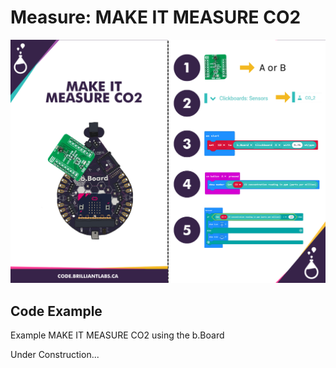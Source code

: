 # Measure:  MAKE IT MEASURE CO2

![Mkt_Measure_CO2-EN](https://github.com/Brilliant-Labs/code.bl/blob/code_alpha/packaged/docs/static/mb/projects/bboard-tutorials-cards/8_Measure/Measure6/Mkt_Measure_CO2-EN.png?raw=true "Mkt_Measure_CO2-EN")

## Code Example

Example MAKE IT MEASURE CO2 using the b.Board

Under Construction...